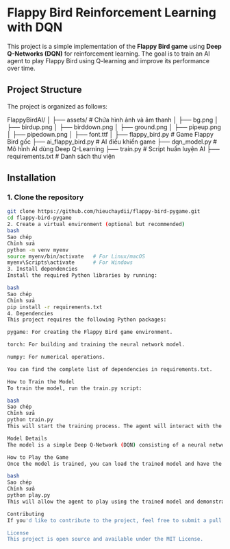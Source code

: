 # Flappy Bird Reinforcement Learning with DQN

This project is a simple implementation of the **Flappy Bird game** using **Deep Q-Networks (DQN)** for reinforcement learning. The goal is to train an AI agent to play Flappy Bird using Q-learning and improve its performance over time.

## Project Structure

The project is organized as follows:

FlappyBirdAI/
│
├── assets/                 # Chứa hình ảnh và âm thanh
│   ├── bg.png
│   ├── birdup.png
│   ├── birddown.png
│   ├── ground.png
│   ├── pipeup.png
│   ├── pipedown.png
│   ├── font.ttf
│
├── flappy_bird.py          # Game Flappy Bird gốc
├── ai_flappy_bird.py       # AI điều khiển game
├── dqn_model.py            # Mô hình AI dùng Deep Q-Learning
├── train.py                # Script huấn luyện AI
├── requirements.txt        # Danh sách thư viện

## Installation

### 1. Clone the repository

```bash
git clone https://github.com/hieuchaydii/flappy-bird-pygame.git
cd flappy-bird-pygame
2. Create a virtual environment (optional but recommended)
bash
Sao chép
Chỉnh sửa
python -m venv myenv
source myenv/bin/activate   # For Linux/macOS
myenv\Scripts\activate      # For Windows
3. Install dependencies
Install the required Python libraries by running:

bash
Sao chép
Chỉnh sửa
pip install -r requirements.txt
4. Dependencies
This project requires the following Python packages:

pygame: For creating the Flappy Bird game environment.

torch: For building and training the neural network model.

numpy: For numerical operations.

You can find the complete list of dependencies in requirements.txt.

How to Train the Model
To train the model, run the train.py script:

bash
Sao chép
Chỉnh sửa
python train.py
This will start the training process. The agent will interact with the environment, try different actions, and gradually improve by learning from the rewards it receives. The model will be saved every 500 episodes in a file called flappy_bird_dqn.pth.

Model Details
The model is a simple Deep Q-Network (DQN) consisting of a neural network. It takes the state of the game as input (including bird's position, velocity, and the position of pipes) and outputs Q-values for each action (jump or don't jump). The model is updated after each episode using the Q-learning algorithm.

How to Play the Game
Once the model is trained, you can load the trained model and have the agent play the game. Simply run:

bash
Sao chép
Chỉnh sửa
python play.py
This will allow the agent to play using the trained model and demonstrate its learned behavior.

Contributing
If you'd like to contribute to the project, feel free to submit a pull request. You can also report any issues or bugs by opening an issue in the GitHub repository.

License
This project is open source and available under the MIT License.
